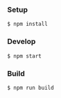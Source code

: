 ### Setup

```shell
$ npm install
```

### Develop

```shell
$ npm start
```

### Build

```shell
$ npm run build
```